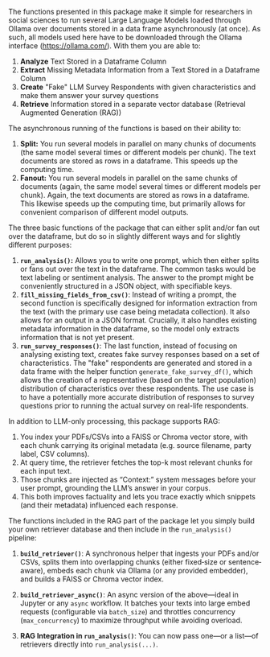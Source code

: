 
The functions presented in this package make it simple for researchers in social sciences to run several Large Language Models loaded through Ollama over documents stored in a data frame asynchronously (at once). As such, all models used here have to be downloaded through the Ollama interface (https://ollama.com/). With them you are able to:

1. **Analyze** Text Stored in a Dataframe Column
2. **Extract** Missing Metadata Information from a Text Stored in a Dataframe Column
3. **Create** "Fake" LLM Survey Respondents with given characteristics and make them answer your survey questions
4. **Retrieve** Information stored in a separate vector database (Retrieval Augmented Generation (RAG))

The asynchronous running of the functions is based on their ability to:

1. **Split:** You run several models in parallel on many chunks of documents (the same model several times or different models per chunk). The text documents are stored as rows in a dataframe. This speeds up the computing time.
2. **Fanout:** You run several models in parallel on the same chunks of documents (again, the same model several times or different models per chunk). Again, the text documents are stored as rows in a dataframe. This likewise speeds up the computing time, but primarily allows for convenient comparison of different model outputs.

The three basic functions of the package that can either split and/or fan out over the dataframe, but do so in slightly different ways and for slightly different purposes:
1. **`run_analysis()`:** Allows you to write one prompt, which then either splits or fans out over the text in the dataframe. The common tasks would be text labeling or sentiment analysis. The answer to the prompt might be conveniently structured in a JSON object, with specifiable keys.
2. **`fill_missing_fields_from_csv()`**: Instead of writing a prompt, the second function is specifically designed for information extraction from the text (with the primary use case being metadata collection). It also allows for an output in a JSON format. Crucially, it also handles existing metadata information in the dataframe, so the model only extracts information that is not yet present. 
3. **`run_survey_responses()`**: The last function, instead of focusing on analysing existing text, creates fake survey responses based on a set of characteristics. The "fake" respondents are generated and stored in a data frame with the helper function `generate_fake_survey_df()`, which allows the creation of a representative (based on the target population) distribution of characteristics over these respondents. The use case is to have a potentially more accurate distribution of responses to survey questions prior to running the actual survey on real-life respondents. 

In addition to LLM-only processing, this package supports RAG:
1. You index your PDFs/CSVs into a FAISS or Chroma vector store, with each chunk carrying its original metadata (e.g. source filename, party label, CSV columns).
2. At query time, the retriever fetches the top-k most relevant chunks for each input text.
3. Those chunks are injected as “Context:” system messages before your user prompt, grounding the LLM’s answer in your corpus.
4. This both improves factuality and lets you trace exactly which snippets (and their metadata) influenced each response.

The functions included in the RAG part of the package let you simply build your own retriever database and then include in the `run_analysis()` pipeline:
1. **`build_retriever()`**: A synchronous helper that ingests your PDFs and/or CSVs, splits them into overlapping chunks (either fixed‐size or sentence‐aware), embeds each chunk via Ollama (or any provided embedder), and builds a FAISS or Chroma vector index.

2. **`build_retriever_async()`**: An async version of the above—ideal in Jupyter or any `async` workflow.  It batches your texts into large embed requests (configurable via `batch_size`) and throttles concurrency (`max_concurrency`) to maximize throughput while avoiding overload.

3. **RAG Integration in `run_analysis()`**:  You can now pass one—or a list—of retrievers directly into `run_analysis(...)`. 

